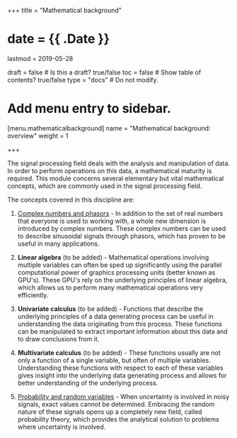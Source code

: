 +++
title = "Mathematical background"

# date = {{ .Date }}
lastmod = 2019-05-28

draft = false       # Is this a draft? true/false
toc = false         # Show table of contents? true/false
type = "docs"       # Do not modify.

# Add menu entry to sidebar.
[menu.mathematicalbackground]
  name = "Mathematical background: overview"
  weight = 1

+++

The signal processing field deals with the analysis and manipulation of data.
In order to perform operations on this data, a mathematical maturity is required.
This module concerns several elementary but vital mathematical concepts, which are commonly used in the signal processing field.

The concepts covered in this discipline are:

1. <a href="../mathematicalbackground_complex_main">Complex numbers and phasors</a> - In addition to the set of real numbers that everyone is used to working with, a whole new dimension is introduced by complex numbers. These complex numbers can be used to describe sinusoidal signals through phasors, which has proven to be useful in many applications.

2. **Linear algebra** (to be added) - Mathematical operations involving multiple variables can often be sped up significantly using the parallel computational power of graphics processing units (better known as GPU's). These GPU's rely on the underlying principles of linear algebra, which allows us to perform many mathematical operations very efficiently.

3. **Univariate calculus** (to be added) - Functions that describe the underlying principles of a data generating process can be useful in understanding the data originating from this process. These functions can be manipulated to extract important information about this data and to draw conclusions from it.

4. **Multivariate calculus** (to be added) - These functions usually are not only a function of a single variable, but often of multiple variables. Understanding these functions with respect to each of these variables gives insight into the underlying data generating process and allows for better understanding of the underlying process.

5. <a href="../mathematicalbackground_probability_main">Probability and random variables</a> - When uncertainty is involved in noisy signals, exact values cannot be determined. Embracing the random nature of these signals opens up a completely new field, called probability theory, which provides the analytical solution to problems where uncertainty is involved.
